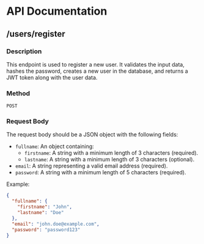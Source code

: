 # API Documentation

## /users/register

### Description
This endpoint is used to register a new user. It validates the input data, hashes the password, creates a new user in the database, and returns a JWT token along with the user data.

### Method
`POST`

### Request Body
The request body should be a JSON object with the following fields:
- `fullname`: An object containing:
  - `firstname`: A string with a minimum length of 3 characters (required).
  - `lastname`: A string with a minimum length of 3 characters (optional).
- `email`: A string representing a valid email address (required).
- `password`: A string with a minimum length of 5 characters (required).

Example:
```json
{
  "fullname": {
    "firstname": "John",
    "lastname": "Doe"
  },
  "email": "john.doe@example.com",
  "password": "password123"
}




        